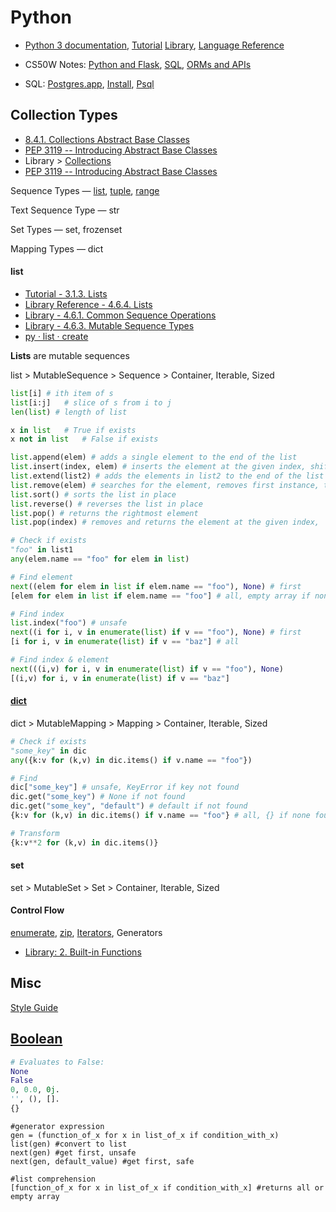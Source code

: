 # Python

- [Python 3 documentation](https://docs.python.org/3/), 
[Tutorial](https://docs.python.org/3/tutorial/index.html)
[Library](https://docs.python.org/3/library/index.html), 
[Language Reference](https://docs.python.org/3/reference/index.html)

- CS50W Notes: 
[Python and Flask](https://cs50.harvard.edu/web/notes/2/), 
[SQL](https://cs50.harvard.edu/web/notes/3/), 
[ORMs and APIs](https://cs50.harvard.edu/web/notes/4/)

- SQL: 
[Postgres.app](https://postgresapp.com), 
[Install](https://youtu.be/5AOkxqFaYEE), 
[Psql](http://postgresguide.com/utilities/psql.html)


## Collection Types

- [8.4.1. Collections Abstract Base Classes](https://docs.python.org/3/library/collections.abc.html#collections-abstract-base-classes)
- [PEP 3119 -- Introducing Abstract Base Classes](https://www.python.org/dev/peps/pep-3119/)
- Library > [Collections](https://docs.python.org/3/library/collections.html)
- [PEP 3119 -- Introducing Abstract Base Classes](https://www.python.org/dev/peps/pep-3119/)


Sequence Types — 
[list](#list), 
[tuple](#tuple), 
[range](#range) 

Text Sequence Type — str

Set Types — set, frozenset

Mapping Types — dict


#### list

- [Tutorial - 3.1.3. Lists](https://docs.python.org/3/tutorial/introduction.html#lists)
- [Library Reference - 4.6.4. Lists](https://docs.python.org/3/library/stdtypes.html#lists)
- [Library - 4.6.1. Common Sequence Operations](https://docs.python.org/3/library/stdtypes.html#common-sequence-operations)
- [Library - 4.6.3. Mutable Sequence Types](https://docs.python.org/3/library/stdtypes.html#mutable-sequence-types)
- [py · list · create](https://replit.com/@rabinjoshi1/py-list-create#main.py)

**Lists** are mutable sequences

list > MutableSequence > Sequence > Container, Iterable, Sized 

```python
list[i]	# ith item of s
list[i:j]	# slice of s from i to j
len(list) # length of list

x in list	# True if exists
x not in list	# False if exists

list.append(elem) # adds a single element to the end of the list
list.insert(index, elem) # inserts the element at the given index, shifting elements to the right
list.extend(list2) # adds the elements in list2 to the end of the list
list.remove(elem) # searches for the element, removes first instance, throws ValueError if not present
list.sort() # sorts the list in place
list.reverse() # reverses the list in place
list.pop() # returns the rightmost element 
list.pop(index) # removes and returns the element at the given index, 

# Check if exists
"foo" in list1
any(elem.name == "foo" for elem in list)

# Find element
next((elem for elem in list if elem.name == "foo"), None) # first
[elem for elem in list if elem.name == "foo"] # all, empty array if none found

# Find index
list.index("foo") # unsafe
next((i for i, v in enumerate(list) if v == "foo"), None) # first
[i for i, v in enumerate(list) if v == "baz"] # all

# Find index & element
next(((i,v) for i, v in enumerate(list) if v == "foo"), None)
[(i,v) for i, v in enumerate(list) if v == "baz"]
```

#### [dict](https://docs.python.org/3/library/stdtypes.html#mapping-types-dict)

dict > MutableMapping > Mapping > Container, Iterable, Sized

```python
# Check if exists
"some_key" in dic
any({k:v for (k,v) in dic.items() if v.name == "foo"})

# Find
dic["some_key"] # unsafe, KeyError if key not found
dic.get("some_key") # None if not found
dic.get("some_key", "default") # default if not found
{k:v for (k,v) in dic.items() if v.name == "foo"} # all, {} if none found 

# Transform
{k:v**2 for (k,v) in dic.items()}
```

#### set 

set > MutableSet > Set > Container, Iterable, Sized



#### Control Flow

[enumerate](https://github.com/mobilege/data-science/blob/master/enumerate.md), 
[zip](https://github.com/mobilege/data-science/blob/master/zip.md),
[Iterators](https://github.com/mobilege/data-science/blob/master/iterators.md),
Generators

- [Library: 2. Built-in Functions](https://docs.python.org/3/library/functions.html)

## Misc

[Style Guide](https://www.python.org/dev/peps/pep-0008/)

## [Boolean](https://docs.python.org/3/library/stdtypes.html#truth-value-testing)

```python
# Evaluates to False:
None
False
0, 0.0, 0j.
'', (), [].
{}
```



```
#generator expression
gen = (function_of_x for x in list_of_x if condition_with_x) 
list(gen) #convert to list
next(gen) #get first, unsafe
next(gen, default_value) #get first, safe

#list comprehension
[function_of_x for x in list_of_x if condition_with_x] #returns all or empty array
